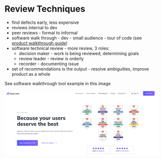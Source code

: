 # Review Techniques

* find defects early, less expensive
* reviews internal to dev
* peer reviews - formal to informal
* software walk through - dev - small audience - tour of code (see [product walkthrough guide](https://userguiding.com/blog/product-walkthroughs/))
* software technical review - more review, 3 roles:
  * decision maker - work is being reviewed, determining goals
  * review leader - review is orderly
  * recorder - documenting issue
* set of recommendations is the output - resolve ambiguities, improve product as a whole

See software walkthrough tool example in this image

![software-walkthrough-tool](software-walkthrough-tool.png)

  